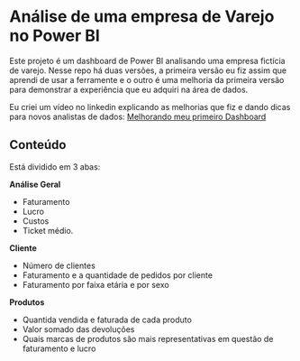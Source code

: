 # Análise de uma empresa de Varejo no Power BI

Este projeto é um dashboard de Power BI analisando uma empresa fictícia de varejo.
Nesse repo há duas versões, a primeira versão eu fiz assim que aprendi de usar a ferramente e o outro é uma melhoria da primeira versão para demonstrar a experiência que eu adquiri na área de dados.

Eu criei um vídeo no linkedin explicando as melhorias que fiz e dando dicas para novos analistas de dados: [Melhorando meu primeiro Dashboard](https://www.linkedin.com/feed/update/urn:li:activity:7060641765350866944/)

## Conteúdo

Está dividido em 3 abas:

**Análise Geral**
  - Faturamento
  - Lucro
  - Custos
  - Ticket médio.

**Cliente**
  - Número de clientes
  - Faturamento e a quantidade de pedidos por cliente
  - Faturamento por faixa etária e por sexo

**Produtos**
  - Quantida vendida e faturada de cada produto
  - Valor somado das devoluções
  - Quais marcas de produtos são mais representativas em questão de faturamento e lucro
 

        




